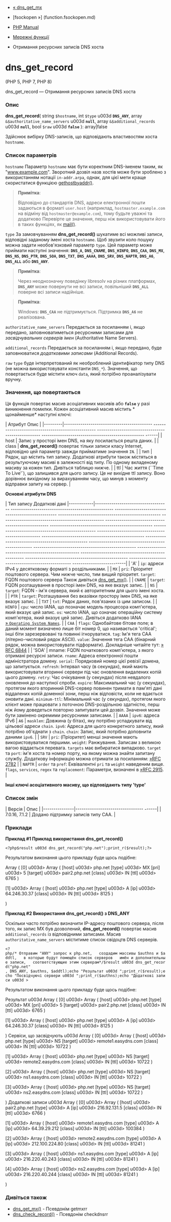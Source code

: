 - [« dns_get_mx](function.dns-get-mx.md)
- [fsockopen »] (function.fsockopen.md)

- [PHP Manual](index.md)
- [Мережні функції](ref.network.md)
- Отримання ресурсних записів DNS хоста

# dns_get_record

(PHP 5, PHP 7, PHP 8)

dns_get_record — Отримання ресурсних записів DNS хоста

### Опис

**dns_get_record**(
string `$hostname`,
int `$type` u003d **`DNS_ANY`**,
array `&$authoritative_name_servers` u003d **`null`**,
array `&$additional_records` u003d **`null`**,
bool `$raw` u003d **`false`**
): array\|false

Здійснює вибірку DNS-записів, що відповідають властивостям хоста
`hostname`.

### Список параметрів

`hostname`
Параметр `hostname` має бути коректним DNS-іменем таким, як
"www.example.com". Зворотний дозвіл назв хостів може бути
зроблено з використанням нотації `in-addr.arpa`, однак, для цієї
мети краще скористатися функцією
[gethostbyaddr()](function.gethostbyaddr.md).

> **Примітка**:
>
> Відповідно до стандартів DNS, адреси електронної пошти задаються в
> форматі `user.host` (наприклад, `hostmaster.example.com` на відміну від
> `hostmaster@example.com`), тому будьте уважні та додатково
> Перевірте це значення, перш ніж використовувати його в таких функціях,
> як [mail()](function.mail.md).

`type`
За замовчуванням **dns_get_record()** шукатиме всі можливі записи,
відповідні заданому імені хоста `hostname`. Щоб звузити коло
пошуку можна задати необов'язковий параметр `type`. Цей параметр може
приймати наступні значення: **`DNS_A`**, **`DNS_CNAME`**,
**`DNS_HINFO`**, **`DNS_CAA`**, **`DNS_MX`**, **`DNS_NS`**,
**`DNS_PTR`**, **`DNS_SOA`**, **`DNS_TXT`**, **`DNS_AAAA`**,
**`DNS_SRV`**, **`DNS_NAPTR`**, **`DNS_A6`**, **`DNS_ALL`** або
**`DNS_ANY`**.

> **Примітка**:
>
> Через неоднозначну поведінку libresolv на різних платформах,
> **`DNS_ANY`** може повернути не всі записи, повільніший
> **`DNS_ALL`** поверне всі записи надійніше.

> **Примітка**:
>
> Windows: **`DNS_CAA`** не підтримується. Підтримка **`DNS_A6`** не
> реалізована.

`authoritative_name_servers`
Передається за посиланням і, якщо передано, заповнюватиметься ресурсними
записами для *засвідчувальних серверів імен* (Authoritative Name
Servers).

`additional_records`
Передається за посиланням і, якщо передано, буде заповнюватися *додатковими
записами* (Additional Records).

`raw`
`type` буде інтерпретований як необроблений ідентифікатор типу DNS
(не можна використовувати константи `DNS_*`). Значення, що повертається буде
містити ключ `data`, який потрібно проаналізувати вручну.

### Значення, що повертаються

Ця функція повертає масив асоціативних масивів або **`false`**
у разі виникнення помилки. Кожен асоціативний масив містить *
щонайменше* наступні ключі:

| Атрибут Опис |
|---------|------------------------------------------- -------------------------------------------------- -------------------------------------------------- -------------------------------------------------- ------|
| host | Запис у просторі імен DNS, на яку посилається решта даних. |
| class | **dns_get_record()** повертає тільки записи класу Internet, відповідно цей параметр завжди прийматиме значення `IN`. |
| тип | Рядок, що містить тип запису. Додаткові атрибути також містяться в результуючому масиві в залежності від типу. По одному вкладеному масиву за кожен тип. Дивіться таблицю нижче. |
| ttl | Час життя (``Time To Live'`), що залишився для цього запису. Це *не* вихідне ttl запису. Воно дорівнює вихідному за вирахуванням часу, що минув з моменту відправки запиту на сервер. |

**Основні атрибути DNS**

| Тип запису Додаткові дані
|------------|------------------------------------ -------------------------------------------------- -------------------------------------------------- -------------------------------------------------- -------------------------------------------------- -------------------------------------------------- -------------------------------------------------- -------------------------------------------------- -------------------------------------------------- -------------------------------------------------- -------------------------------------------------- -------------------------------------------------- -------------------------------------------------- -------------------------------------------------- -------------------------------------------------- -------------------------------------------------- -------------------------------------------------- --------------------------|
| 'A' | `ip`: адреси IPv4 у десятковому форматі з роздільниками. |
| `MX` | `pri`: Пріоритет поштового сервера. Чим нижче число, тим вищий пріоритет. `target`: FQDN поштового сервера Також дивіться [dns_get_mx()](function.dns-get-mx.md). |
| `CNAME` | `target`: FQDN розташування в просторі імен DNS, на яке вказує запис. |
| `NS` | `target`: FQDN - ім'я сервера, який є авторитетним для цього імені хоста. |
| `PTR` | `target`: Розташування без вказівки простору імен DNS, на яке вказує запис. |
| `TXT` | `txt`: Рядок даних, пов'язаних із цим записом. |
| `HINFO` | `cpu`: число IANA, що позначає модель процесора комп'ютера, який вказує цей запис. `os`: число IANA, що означає операційну систему комп'ютера, який вказує цей запис. Дивіться додатково IANA [» `Operating System Names`](http://www.iana.org/assignments/operating-system-names). |
| `CAA` | `flags`: Однобайтове бітове поле; в даний момент визначено лише біт номер 0, що називається 'critical'; інші біти зарезервовані та повинні ігноруватися. `tag`: Ім'я тега CAA (літерно-числовий рядок ASCII). `value`: Значення тега CAA (бінарний рядок, можна використовувати підформати). Докладніше читайте тут: [» RFC 6844](http://www.faqs.org/rfcs/rfc6844) |
| 'SOA' | mname: FQDN початкового комп'ютера, з якого отримані ресурсні записи. `rname`: Адреса електронної пошти адміністратора домену. `serial`: Порядковий номер цієї ревізії домена, що запитується. `refresh`: Інтервал часу (в секундах), який мають використовувати вторинні сервери під час оновлення видалених копій цього домену. `retry`: Час очікування (у секундах) після невдалого оновлення до наступної спроби. `expire`: Максимальний час (у секундах), протягом якого вторинний DNS-сервер повинен тримати в пам'яті дані віддалених копій доменної зони, перш ніж відповісти, коли не вдається оновити дані. `minimum-ttl`: Мінімальний час (у секундах), протягом якого клієнт може працювати з поточною DNS-роздільною здатністю, перш ніж йому доведеться повторно запитувати цей дозвіл. Значення може бути замінено окремими ресурсними записами. |
| `AAAA` | `ipv6`: адреса IPv6
| `A6` | `masklen`: Довжина (у бітах), яку потрібно успадкувати від цільової адреси `chain`. `ipv6`: Адреса для цього конкретного запису, який потрібно об'єднати з `chain`. `chain`: Запис, який потрібно доповнити даними `ipv6`. |
| `SRV` | `pri`: (Пріоритет) менші значення мають використовуватися першими. `weight`: Ранжування. Записам з великою вагою віддається перевага. `targets` має вибиратися випадково. `target` та `port`: ім'я хоста та номер порту, на якому можна знайти запитану службу. Додаткову інформацію можна отримати за посиланням: [»RFC 2782](http://www.faqs.org/rfcs/rfc2782) |
| `NAPTR` | `order` та `pref`: Еквівалентні `pri` та `weight` наведеним вище. `flags`, `services`, `regex` та `replacement`: Параметри, визначені в [»RFC 2915](http://www.faqs.org/rfcs/rfc2915). |

**Інші ключі асоціативного масиву, що відповідають типу 'type'**

### Список змін

| Версія | Опис |
|---------------|--------------------------------- ------|
| 7.0.16, 7.1.2 | Додано підтримку записів типу CAA. |

### Приклади

**Приклад #1 Приклад використання **dns_get_record()****

` <?php$result u003d dns_get_record("php.net");print_r($result);?> `

Результатом виконання цього прикладу буде щось подібне:

Array
(
[0] u003d> Array
(
[host] u003d> php.net
[type] u003d> MX
[pri] u003d> 5
[target] u003d> pair2.php.net
[class] u003d> IN
[ttl] u003d> 6765
)

[1] u003d> Array
(
[host] u003d> php.net
[type] u003d> A
[ip] u003d> 64.246.30.37
[class] u003d> IN
[ttl] u003d> 8125
)

)

**Приклад #2 Використання **dns_get_record()** з DNS_ANY**

Оскільки часто потрібно визначити IP-адресу поштового сервера,
після того, як запис MX був дозволений, **dns_get_record()** повертає
масив `additional_records` із відповідними записами. Масив
`authoritative_name_servers` міститиме список свідоцтв
DNS серверів.

` <?php/* Отправим "ANY" запрос к php.net,   создадим массивы $authns и $addtl,   в которые будут помещён список серверов   имён и дополнительные записи,   соответствующие этим серверам*/$result u003d dns_get_record("php.net" , DNS_ANY, $authns, $addtl);echo "Результат u003d ";print_r($result);echo "Посвідчуючі сервери u003d ";print_r($authns);echo "Додаткові записи u003d > `

Результатом виконання цього прикладу буде щось подібне:

Результат u003d Array
(
[0] u003d> Array
(
[host] u003d> php.net
[type] u003d> MX
[pri] u003d> 5
[target] u003d> pair2.php.net
[class] u003d> IN
[ttl] u003d> 6765
)

[1] u003d> Array
(
[host] u003d> php.net
[type] u003d> A
[ip] u003d> 64.246.30.37
[class] u003d> IN
[ttl] u003d> 8125
)

)
Сервіси, що засвідчують u003d Array
(
[0] u003d> Array
(
[host] u003d> php.net
[type] u003d> NS
[target] u003d> remote1.easydns.com
[class] u003d> IN
[ttl] u003d> 10722
)

[1] u003d> Array
(
[host] u003d> php.net
[type] u003d> NS
[target] u003d> remote2.easydns.com
[class] u003d> IN
[ttl] u003d> 10722
)

[2] u003d> Array
(
[host] u003d> php.net
[type] u003d> NS
[target] u003d> ns1.easydns.com
[class] u003d> IN
[ttl] u003d> 10722
)

[3] u003d> Array
(
[host] u003d> php.net
[type] u003d> NS
[target] u003d> ns2.easydns.com
[class] u003d> IN
[ttl] u003d> 10722
)

)
Додаткові записи u003d Array
(
[0] u003d> Array
(
[host] u003d> pair2.php.net
[type] u003d> A
[ip] u003d> 216.92.131.5
[class] u003d> IN
[ttl] u003d> 6766
)

[1] u003d> Array
(
[host] u003d> remote1.easydns.com
[type] u003d> A
[ip] u003d> 64.39.29.212
[class] u003d> IN
[ttl] u003d> 100384
)

[2] u003d> Array
(
[host] u003d> remote2.easydns.com
[type] u003d> A
[ip] u003d> 212.100.224.80
[class] u003d> IN
[ttl] u003d> 81241
)

[3] u003d> Array
(
[host] u003d> ns1.easydns.com
[type] u003d> A
[ip] u003d> 216.220.40.243
[class] u003d> IN
[ttl] u003d> 81241
)

[4] u003d> Array
(
[host] u003d> ns2.easydns.com
[type] u003d> A
[ip] u003d> 216.220.40.244
[class] u003d> IN
[ttl] u003d> 81241
)

)

### Дивіться також

- [dns_get_mx()](function.dns-get-mx.md) - Псевдонім getmxrr
- [dns_check_record()](function.dns-check-record.md) - Псевдонім
checkdnsrr
